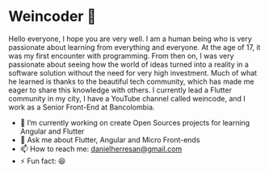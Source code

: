 # Weincoder 🚀

Hello everyone, I hope you are very well.
I am a human being who is very passionate about learning from everything and everyone. At the age of 17, it was my first encounter with programming. From then on, I was very passionate about seeing how the world of ideas turned into a reality in a software solution without the need for very high investment. Much of what he learned is thanks to the beautiful tech community, which has made me eager to share this knowledge with others. I currently lead a Flutter community in my city, I have a YouTube channel called weincode, and I work as a Senior Front-End at Bancolombia.




- 🔭 I’m currently working on create Open Sources projects for learning Angular and Flutter 
- 💬 Ask me about Flutter, Angular and Micro Front-ends
- 📫 How to reach me: danielherresan@gmail.com
- ⚡ Fun fact: 😆


